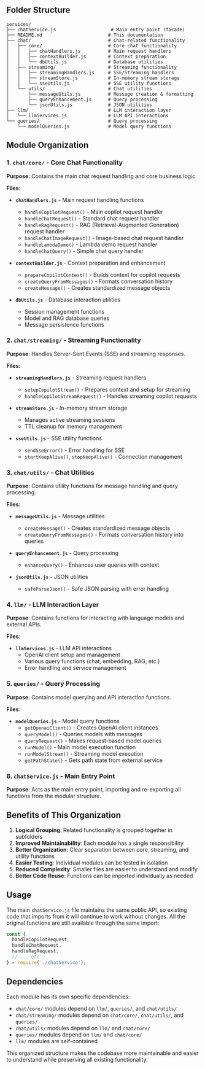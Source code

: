## Folder Structure

```
services/
├── chatService.js                    # Main entry point (facade)
├── README.md                        # This documentation
├── chat/                            # Chat-related functionality
│   ├── core/                        # Core chat functionality
│   │   ├── chatHandlers.js          # Main request handlers
│   │   ├── contextBuilder.js        # Context preparation
│   │   └── dbUtils.js               # Database utilities
│   ├── streaming/                   # Streaming functionality
│   │   ├── streamingHandlers.js     # SSE/Streaming handlers
│   │   ├── streamStore.js           # In-memory stream storage
│   │   └── sseUtils.js              # SSE utility functions
│   └── utils/                       # Chat utilities
│       ├── messageUtils.js          # Message creation & formatting
│       ├── queryEnhancement.js      # Query processing
│       └── jsonUtils.js             # JSON utilities
├── llm/                             # LLM interaction layer
│   └── llmServices.js               # LLM API interactions
└── queries/                         # Query processing
    └── modelQueries.js              # Model query functions
```

## Module Organization

### 1. `chat/core/` - Core Chat Functionality
**Purpose**: Contains the main chat request handling and core business logic.

**Files**:
- **`chatHandlers.js`** - Main request handling functions
  - `handleCopilotRequest()` - Main copilot request handler
  - `handleChatRequest()` - Standard chat request handler
  - `handleRagRequest()` - RAG (Retrieval-Augmented Generation) request handler
  - `handleChatImageRequest()` - Image-based chat request handler
  - `handleLambdaDemo()` - Lambda demo request handler
  - `handleChatQuery()` - Simple chat query handler

- **`contextBuilder.js`** - Context preparation and enhancement
  - `prepareCopilotContext()` - Builds context for copilot requests
  - `createQueryFromMessages()` - Formats conversation history
  - `createMessage()` - Creates standardized message objects

- **`dbUtils.js`** - Database interaction utilities
  - Session management functions
  - Model and RAG database queries
  - Message persistence functions

### 2. `chat/streaming/` - Streaming Functionality
**Purpose**: Handles Server-Sent Events (SSE) and streaming responses.

**Files**:
- **`streamingHandlers.js`** - Streaming request handlers
  - `setupCopilotStream()` - Prepares context and setup for streaming
  - `handleCopilotStreamRequest()` - Handles streaming copilot requests

- **`streamStore.js`** - In-memory stream storage
  - Manages active streaming sessions
  - TTL cleanup for memory management

- **`sseUtils.js`** - SSE utility functions
  - `sendSseError()` - Error handling for SSE
  - `startKeepAlive()`, `stopKeepAlive()` - Connection management

### 3. `chat/utils/` - Chat Utilities
**Purpose**: Contains utility functions for message handling and query processing.

**Files**:
- **`messageUtils.js`** - Message utilities
  - `createMessage()` - Creates standardized message objects
  - `createQueryFromMessages()` - Formats conversation history into queries

- **`queryEnhancement.js`** - Query processing
  - `enhanceQuery()` - Enhances user queries with context

- **`jsonUtils.js`** - JSON utilities
  - `safeParseJson()` - Safe JSON parsing with error handling

### 4. `llm/` - LLM Interaction Layer
**Purpose**: Contains functions for interacting with language models and external APIs.

**Files**:
- **`llmServices.js`** - LLM API interactions
  - OpenAI client setup and management
  - Various query functions (chat, embedding, RAG, etc.)
  - Error handling and service management

### 5. `queries/` - Query Processing
**Purpose**: Contains model querying and API interaction functions.

**Files**:
- **`modelQueries.js`** - Model query functions
  - `getOpenaiClient()` - Creates OpenAI client instances
  - `queryModel()` - Queries models with messages
  - `queryRequest()` - Makes request-based model queries
  - `runModel()` - Main model execution function
  - `runModelStream()` - Streaming model execution
  - `getPathState()` - Gets path state from external service

### 6. `chatService.js` - Main Entry Point
**Purpose**: Acts as the main entry point, importing and re-exporting all functions from the modular structure.

## Benefits of This Organization

1. **Logical Grouping**: Related functionality is grouped together in subfolders
2. **Improved Maintainability**: Each module has a single responsibility
3. **Better Organization**: Clear separation between core, streaming, and utility functions
4. **Easier Testing**: Individual modules can be tested in isolation
5. **Reduced Complexity**: Smaller files are easier to understand and modify
6. **Better Code Reuse**: Functions can be imported individually as needed

## Usage

The main `chatService.js` file maintains the same public API, so existing code that imports from it will continue to work without changes. All the original functions are still available through the same import:

```javascript
const {
  handleCopilotRequest,
  handleChatRequest,
  handleRagRequest,
  // ... etc
} = require('./chatService');
```

## Dependencies

Each module has its own specific dependencies:
- `chat/core/` modules depend on `llm/`, `queries/`, and `chat/utils/`
- `chat/streaming/` modules depend on `chat/core/`, `chat/utils/`, and `queries/`
- `chat/utils/` modules depend on `llm/` and `chat/core/`
- `queries/` modules depend on `llm/` and `chat/core/`
- `llm/` modules are self-contained

This organized structure makes the codebase more maintainable and easier to understand while preserving all existing functionality. 